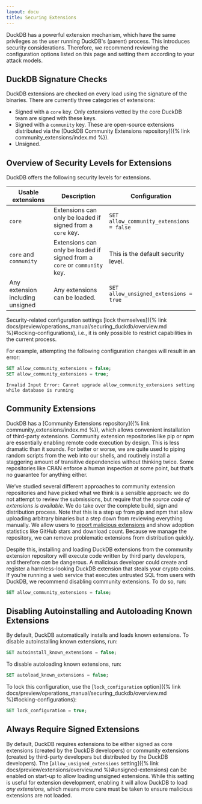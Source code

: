 ```yaml
---
layout: docu
title: Securing Extensions
---
```


DuckDB has a powerful extension mechanism, which have the same privileges as the user running DuckDB's (parent) process.
This introduces security considerations. Therefore, we recommend reviewing the configuration options listed on this page and setting them according to your attack models.

## DuckDB Signature Checks

DuckDB extensions are checked on every load using the signature of the binaries.
There are currently three categories of extensions:

* Signed with a `core` key. Only extensions vetted by the core DuckDB team are signed with these keys.
* Signed with a `community` key. These are open-source extensions distributed via the [DuckDB Community Extensions repository]({% link community_extensions/index.md %}).
* Unsigned.

## Overview of Security Levels for Extensions

DuckDB offers the following security levels for extensions.

| Usable extensions | Description | Configuration |
|-----|---|---|
| `core` | Extensions can only be loaded if signed from a `core` key. | `SET allow_community_extensions = false` |
| `core` and `community` | Extensions can only be loaded if signed from a `core` or `community` key. | This is the default security level. |
| Any extension including unsigned | Any extensions can be loaded. | `SET allow_unsigned_extensions = true` |

Security-related configuration settings [lock themselves]({% link docs/preview/operations_manual/securing_duckdb/overview.md %}#locking-configurations), i.e., it is only possible to restrict capabilities in the current process.

For example, attempting the following configuration changes will result in an error:

```sql
SET allow_community_extensions = false;
SET allow_community_extensions = true;
```

```console
Invalid Input Error: Cannot upgrade allow_community_extensions setting while database is running
```

## Community Extensions

DuckDB has a [Community Extensions repository]({% link community_extensions/index.md %}), which allows convenient installation of third-party extensions.
Community extension repositories like pip or npm are essentially enabling remote code execution by design. This is less dramatic than it sounds. For better or worse, we are quite used to piping random scripts from the web into our shells, and routinely install a staggering amount of transitive dependencies without thinking twice. Some repositories like CRAN enforce a human inspection at some point, but that’s no guarantee for anything either.

We’ve studied several different approaches to community extension repositories and have picked what we think is a sensible approach: we do not attempt to review the submissions, but require that the *source code of extensions is available*. We do take over the complete build, sign and distribution process. Note that this is a step up from pip and npm that allow uploading arbitrary binaries but a step down from reviewing everything manually. We allow users to [report malicious extensions](https://github.com/duckdb/community-extensions/security/advisories/new) and show adoption statistics like GitHub stars and download count. Because we manage the repository, we can remove problematic extensions from distribution quickly.

Despite this, installing and loading DuckDB extensions from the community extension repository will execute code written by third party developers, and therefore *can* be dangerous. A malicious developer could create and register a harmless-looking DuckDB extension that steals your crypto coins.
If you’re running a web service that executes untrusted SQL from users with DuckDB, we recommend disabling community extensions. To do so, run:

```sql
SET allow_community_extensions = false;
```

## Disabling Autoinstalling and Autoloading Known Extensions

By default, DuckDB automatically installs and loads known extensions. To disable autoinstalling known extensions, run:

```sql
SET autoinstall_known_extensions = false;
```

To disable autoloading known extensions, run:

```sql
SET autoload_known_extensions = false;
```

To lock this configuration, use the [`lock_configuration` option]({% link docs/preview/operations_manual/securing_duckdb/overview.md %}#locking-configurations):

```sql
SET lock_configuration = true;
```

## Always Require Signed Extensions

By default, DuckDB requires extensions to be either signed as core extensions (created by the DuckDB developers) or community extensions (created by third-party developers but distributed by the DuckDB developers).
The [`allow_unsigned_extensions` setting]({% link docs/preview/extensions/overview.md %}#unsigned-extensions) can be enabled on start-up to allow loading unsigned extensions.
While this setting is useful for extension development, enabling it will allow DuckDB to load _any extensions,_ which means more care must be taken to ensure malicious extensions are not loaded.
